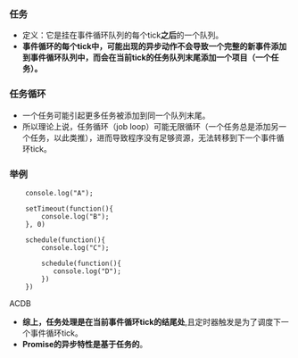 ### 任务
* 定义：它是挂在事件循环队列的每个tick**之后**的一个队列。
* **事件循环的每个tick中，可能出现的异步动作不会导致一个完整的新事件添加到事件循环队列中，而会在当前tick的任务队列末尾添加一个项目（一个任务）。**


### 任务循环
* 一个任务可能引起更多任务被添加到同一个队列末尾。
* 所以理论上说，任务循环（job loop）可能无限循环（一个任务总是添加另一个任务，以此类推），进而导致程序没有足够资源，无法转移到下一个事件循环tick。


### 举例
```
    console.log("A");

    setTimeout(function(){
        console.log("B");
    }, 0)

    schedule(function(){
        console.log("C");
        
        schedule(function(){
           console.log("D"); 
        })
    })
```
ACDB
* **综上，任务处理是在当前事件循环tick的结尾处**,且定时器触发是为了调度下一个事件循环tick。
* **Promise的异步特性是基于任务的**。
